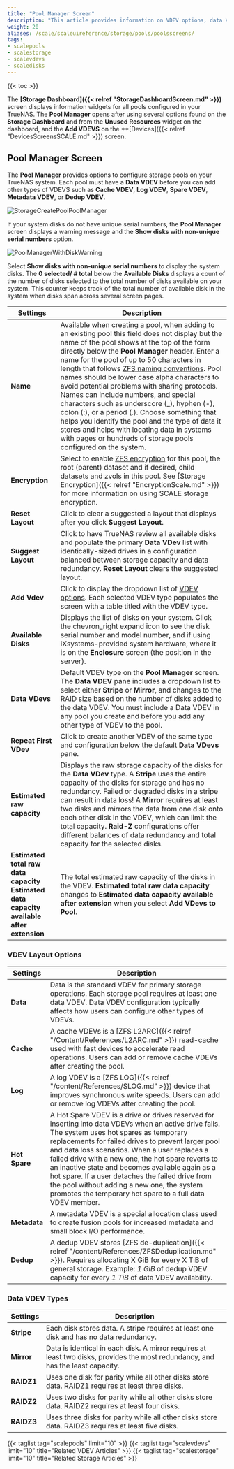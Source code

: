 ```yaml
---
title: "Pool Manager Screen"
description: "This article provides information on VDEV options, data VDEV types and the settings and functions on the **Pool Manager** configuration screen."
weight: 20
aliases: /scale/scaleuireference/storage/pools/poolsscreens/
tags: 
- scalepools
- scalestorage
- scalevdevs
- scaledisks
---
```


{{< toc >}}

The **[Storage Dashboard]({{< relref "StorageDashboardScreen.md" >}})** screen displays information widgets for all pools configured in your TrueNAS. The **Pool Manager** opens after using several options found on the **Storage Dashboard** and from the **Unused Resources** widget on the dashboard, and the **Add VDEVS** on the **[Devices]({{< relref "DevicesScreensSCALE.md" >}}) screen.

## Pool Manager Screen

The **Pool Manager** provides options to configure storage pools on your TrueNAS system. Each pool must have a **Data VDEV** before you can add other types of VDEVS such as **Cache VDEV**, **Log VDEV**, **Spare VDEV**, **Metadata VDEV**, or **Dedup VDEV**.

![StorageCreatePoolPoolManager](/images/SCALE/22.12/StorageCreatePoolPoolManager.png "Storage Create Pool > Pool Manager") 

If your system disks do not have unique serial numbers, the **Pool Manager** screen displays a warning message and the **Show disks with non-unique serial numbers** option. 

![PoolManagerWithDiskWarning](/images/SCALE/22.02/PoolManagerWithDiskWarning.png "TrueNAS SCALE Pool Manager")

Select **Show disks with non-unique serial numbers** to display the system disks.
The **0 selected/ *#* total** below the **Available Disks** displays a count of the number of disks selected to the total number of disks available on your system. 
This counter keeps track of the total number of available disk in the system when disks span across several screen pages.

| Settings | Description |
|----------|-------------|
| **Name** | Available when creating a pool, when adding to an existing pool this field does not display but the name of the pool shows at the top of the form directly below the **Pool Manager** header. Enter a name for the pool of up to 50 characters in length that follows [ZFS naming conventions](https://docs.oracle.com/cd/E23824_01/html/821-1448/gbcpt.html). Pool names should be lower case alpha characters to avoid potential problems with sharing protocols. Names can include numbers, and special characters such as underscore (_), hyphen (-), colon (:), or a period (.). Choose something that helps you identify the pool and the type of data it stores and helps with locating data in systems with pages or hundreds of storage pools configured on the system. |
| **Encryption** | Select to enable [ZFS encryption](https://zfsonlinux.org/manpages/0.8.3/man8/zfs.8.html) for this pool, the root (parent) dataset and if desired, child datasets and zvols in this pool. See [Storage Encryption]({{< relref "EncryptionScale.md" >}}) for more information on using SCALE storage encryption. |
| **Reset Layout** | Click to clear a suggested a layout that displays after you click **Suggest Layout**. |
| **Suggest Layout** | Click to have TrueNAS review all available disks and populate the primary **Data VDev** list with identically-sized drives in a configuration balanced between storage capacity and data redundancy. **Reset Layout** clears the suggested layout. |
| **Add Vdev** | Click to display the dropdown list of [VDEV options](#vdev-options). Each selected VDEV type populates the screen with a table titled with the VDEV type. |
| **Available Disks** | Displays the list of disks on your system. Click the <span class="material-icons">chevron_right</span> expand icon to see the disk serial number and model number, and if using iXsystems-provided system hardware, where it is on the **Enclosure** screen (the position in the server). |
| **Data VDevs** | Default VDEV type on the **Pool Manager** screen. The **Data VDEV** pane includes a dropdown list to select either **Stripe** or **Mirror**, and changes to the RAID size based on the number of disks added to the data VDEV. You must include a Data VDEV in any pool you create and before you add any other type of VDEV to the pool. |
| **Repeat First VDev** | Click to create another VDEV of the same type and configuration below the default **Data VDevs** pane. |
| **Estimated raw capacity** | Displays the raw storage capacity of the disks for the **Data VDev** type. A **Stripe** uses the entire capacity of the disks for storage and has no redundancy. Failed or degraded disks in a stripe can result in data loss! A **Mirror** requires at least two disks and mirrors the data from one disk onto each other disk in the VDEV, which can limit the total capacity. **Raid-Z** configurations offer different balances of data redundancy and total capacity for the selected disks. |
| **Estimated total raw data capacity**<br>**Estimated data capacity available after extension** | The total estimated raw capacity of the disks in the VDEV. **Estimated total raw data capacity** changes to **Estimated data capacity available after extension** when you select **Add VDevs to Pool**. |

### VDEV Layout Options

| Settings | Description |
|----------|-------------|
| **Data** | Data is the standard VDEV for primary storage operations. Each storage pool requires at least one data VDEV. Data VDEV configuration typically affects how users can configure other types of VDEVs. |
| **Cache** | A cache VDEVs is a [ZFS L2ARC]({{< relref "/Content/References/L2ARC.md" >}}) read-cache used with fast devices to accelerate read operations. Users can add or remove cache VDEVs after creating the pool. |
| **Log** | A log VDEV is a [ZFS LOG]({{< relref "/content/References/SLOG.md" >}}) device that improves synchronous write speeds. Users can add or remove log VDEVs after creating the pool. |
| **Hot Spare** | A Hot Spare VDEV is a drive or drives reserved for inserting into data VDEVs when an active drive fails. The system uses hot spares as temporary replacements for failed drives to prevent larger pool and data loss scenarios. When a user replaces a failed drive with a new one, the hot spare reverts to an inactive state and becomes available again as a hot spare. If a user detaches the failed drive from the pool without adding a new one, the system promotes the temporary hot spare to a full data VDEV member. |
| **Metadata** | A metadata VDEV is a special allocation class used to create fusion pools for increased metadata and small block I/O performance. |
| **Dedup** | A dedup VDEV stores [ZFS de-duplication]({{< relref "/content/References/ZFSDeduplication.md" >}}). Requires allocating X GiB for every X TiB of general storage. Example: *1 GiB* of dedup VDEV capacity for every *1 TiB* of data VDEV availability. |

### Data VDEV Types

| Settings | Description |
|----------|-------------|
| **Stripe** | Each disk stores data. A stripe requires at least one disk and has no data redundancy. |
| **Mirror** | Data is identical in each disk. A mirror requires at least two disks, provides the most redundancy, and has the least capacity. |
| **RAIDZ1** | Uses one disk for parity while all other disks store data. RAIDZ1 requires at least three disks. |
| **RAIDZ2** | Uses two disks for parity while all other disks store data. RAIDZ2 requires at least four disks. |
| **RAIDZ3** | Uses three disks for parity while all other disks store data. RAIDZ3 requires at least five disks. |


{{< taglist tag="scalepools" limit="10" >}}
{{< taglist tag="scalevdevs" limit="10" title="Related VDEV Articles" >}}
{{< taglist tag="scalestorage" limit="10" title="Related Storage Articles" >}}
